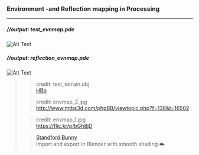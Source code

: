 ### Environment -and Reflection mapping in Processing 

***

##### //output: test_evnmap.pde  

![Alt Text](https://68.media.tumblr.com/687befef294bf10bc456b42a151c4b33/tumblr_oqe0xdGFMy1tvt5h8o1_540.gif)

##### //output: reflection_evnmap.pde  
![Alt Text](https://68.media.tumblr.com/12856c410d591ac370a9ea3f9d8aae72/tumblr_oqfky81Rlc1tvt5h8o1_540.gif)


>                                                                   
>> credit: test_terrain.obj                                         
> [HBo](https://forum.processing.org/two/profile/HBo)               
>                                                                   
>> credit: envmap_2.jpg                                             
> http://www.mtbs3d.com/phpBB/viewtopic.php?f=138&t=16502           
>                                                                   
>> credit: envmap_1.jpg                                             
> https://flic.kr/p/bGh8jD                                          
>                                                                   
>> [Standford Bunny](https://en.wikipedia.org/wiki/Stanford_bunny)  
> import and export in Blender with smooth shading :cloud:          
>
